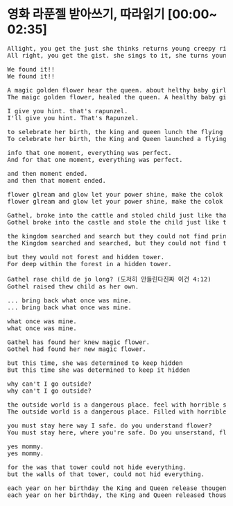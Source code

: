 ﻿# 영화 라푼젤 받아쓰기, 따라읽기 [00:00~ 02:35]
<pre>
Allight, you get the just she thinks returns young creepy right?  
All right, you get the gist. she sings to it, she turns young, creepy, right?  

We found it!!  
We found it!!  

A magic golden flower hear the queen. about helthy baby girl A princess was born with beautiful golden hair.   
The maigc golden flower, healed the queen. A healthy baby girl, a princess was born with beautiful golend hair.  

I give you hint. that's rapunzel.  
I'll give you hint. That's Rapunzel.  

to selebrate her birth, the king and queen lunch the flying lantern into the sky.  
To celebrate her birth, the King and Queen launched a flying lantern into the sky.  

info that one moment, everything was perfect.  
And for that one moment, everything was perfect.  

and then moment ended.   
and then that moment ended.  

flower glream and glow let your power shine, make the colok  
flower glream and glow let your power shine, make the colok  

Gathel, broke into the cattle and stoled child just like that gone.  
Gothel broke into the castle and stole the child just like that... gone.  

the kingdom searched and search but they could not find princess.  
the Kingdom searched and searched, but they could not find the Princess.  

but they would not forest and hidden tower.  
For deep within the forest in a hidden tower.  

Gathel rase child de jo long? (도저히 안들린다진짜 이건 4:12)  
Gothel raised thew child as her own.  

... bring back what once was mine.  
... bring back what once was mine.  

what once was mine.  
what once was mine.  

Gathel has found her knew magic flower.  
Gothel had found her new magic flower.  

but this time, she was determined to keep hidden  
But this time she was determined to keep it hidden  

why can't I go outside?  
why can't I go outside?  

the outside world is a dangerous place. feel with horrible selfish people.  
The outside world is a dangerous place. Filled with horrible, selfish people.  

you must stay here way I safe. do you understand flower?  
You must stay here, where you're safe. Do you unserstand, flower?  

yes mommy.  
yes mommy.  

for the was that tower could not hide everything.  
but the walls of that tower, could not hid everything.  

each year on her birthday the King and Queen release thougent laterns into the sky.  
each year on her birthday, the King and Queen released thousands of lanterns into the sky.
</pre>